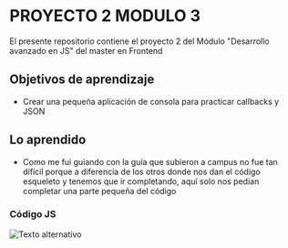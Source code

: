 # PROYECTO 2 MODULO 3 
El presente repositorio contiene el proyecto 2 del Módulo "Desarrollo avanzado en JS" del master en Frontend

## Objetivos de aprendizaje
- Crear una pequeña aplicación de consola para practicar callbacks y JSON

## Lo aprendido
- Como me fui guiando con la guía que subieron a campus no fue tan díficil porque a diferencia de los otros donde nos dan el código esqueleto y tenemos que ir completando, aquí solo nos pedían completar una parte pequeña del código 




### Código JS
![Texto alternativo](https://i.imgur.com/uL22fUJ.png)